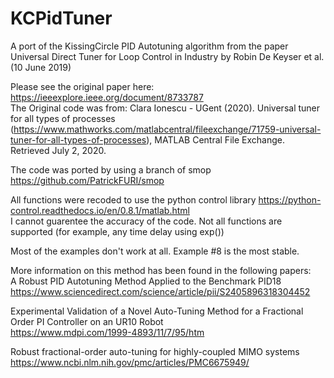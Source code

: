 # KCPidTuner
A port of the KissingCircle PID Autotuning algorithm from the paper Universal Direct Tuner for Loop Control in Industry by Robin De Keyser et al. (10 June 2019)

Please see the original paper here: https://ieeexplore.ieee.org/document/8733787  
The Original code was from: Clara Ionescu - UGent (2020). Universal tuner for all types of processes (https://www.mathworks.com/matlabcentral/fileexchange/71759-universal-tuner-for-all-types-of-processes), MATLAB Central File Exchange. Retrieved July 2, 2020.

The code was ported by using a branch of smop https://github.com/PatrickFURI/smop

All functions were recoded to use the python control library https://python-control.readthedocs.io/en/0.8.1/matlab.html  
I cannot guarentee the accuracy of the code. Not all functions are supported (for example, any time delay using exp())

Most of the examples don't work at all. Example #8 is the most stable.

More information on this method has been found in the following papers:  
A Robust PID Autotuning Method Applied to the Benchmark PID18  
https://www.sciencedirect.com/science/article/pii/S2405896318304452

Experimental Validation of a Novel Auto-Tuning Method for a Fractional Order PI Controller on an UR10 Robot  
https://www.mdpi.com/1999-4893/11/7/95/htm

Robust fractional-order auto-tuning for highly-coupled MIMO systems  
https://www.ncbi.nlm.nih.gov/pmc/articles/PMC6675949/
